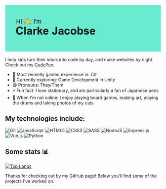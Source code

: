 ![Header](https://github.com/ClarkeCodes/ClarkeCodes/blob/afa6a03db1c0b4a88e1537e8b375be804260533b/header.png)

<!--
**ClarkeCodes/ClarkeCodes** is a ✨ _special_ ✨ repository because its `README.md` (this file) appears on your GitHub profile.

Here are some ideas to get you started:

- 🔭 I’m currently working on ...
- 🌱 I’m currently learning ...
- 💬 Ask me about ...
- 📫 How to reach me: ...
- 😄 Pronouns: ...
- ⚡ Fun fact: ...
-->

I help kids turn their ideas into code by day, and make websites by night. Check out my [CodePen](https://codepen.io/clarkeJ).

- 🔭 Most recently gained experience in: C#
- 🌱 Currently exploring: Game Development in Unity
- 😄 Pronouns: They/Them
- ⚡ Fun fact: I love stationary, and am particularly a fan of Japanese pens
- 🎲 When I'm not online: I enjoy playing board games, making art, playing the drums and taking photos of my cats


## My technologies include:
![Git](https://img.shields.io/badge/git-%23F05033.svg?style=for-the-badge&logo=git&logoColor=white)
![JavaScript](https://img.shields.io/badge/javascript-%23323330.svg?style=for-the-badge&logo=javascript&logoColor=%23F7DF1E)
![HTML5](https://img.shields.io/badge/html5-%23E34F26.svg?style=for-the-badge&logo=html5&logoColor=white)
![CSS3](https://img.shields.io/badge/css3-%231572B6.svg?style=for-the-badge&logo=css3&logoColor=white)
![SASS](https://img.shields.io/badge/SASS-hotpink.svg?style=for-the-badge&logo=SASS&logoColor=white)
![NodeJS](https://img.shields.io/badge/node.js-6DA55F?style=for-the-badge&logo=node.js&logoColor=white)
![Express.js](https://img.shields.io/badge/express.js-%23404d59.svg?style=for-the-badge&logo=express&logoColor=%2361DAFB)
![Vue.js](https://img.shields.io/badge/vuejs-%2335495e.svg?style=for-the-badge&logo=vuedotjs&logoColor=%234FC08D)
![Python](https://img.shields.io/badge/python-3670A0?style=for-the-badge&logo=python&logoColor=ffdd54)

## Some stats 📊

[![Top Langs](https://github-readme-stats.vercel.app/api/top-langs/?username=clarkecodes&hide=html&layout=compact)](https://github.com/clarkecodes/github-readme-stats)

Thanks for checking out by my GitHub page! Below you'll find some of the projects I've worked on. 

